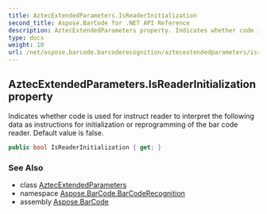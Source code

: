 ```yaml
---
title: AztecExtendedParameters.IsReaderInitialization
second_title: Aspose.BarCode for .NET API Reference
description: AztecExtendedParameters property. Indicates whether code is used for instruct reader to interpret the following data as instructions for initialization or reprogramming of the bar code reader. Default value is false
type: docs
weight: 10
url: /net/aspose.barcode.barcoderecognition/aztecextendedparameters/isreaderinitialization/
---
```

## AztecExtendedParameters.IsReaderInitialization property

Indicates whether code is used for instruct reader to interpret the following data as instructions for initialization or reprogramming of the bar code reader. Default value is false.

```csharp
public bool IsReaderInitialization { get; }
```

### See Also

* class [AztecExtendedParameters](../)
* namespace [Aspose.BarCode.BarCodeRecognition](../../../aspose.barcode.barcoderecognition/)
* assembly [Aspose.BarCode](../../../)


